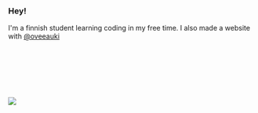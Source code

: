 ### Hey!

I'm a finnish student learning coding in my free time. I also made a website with <a href="https://github.com/oveeauki"> @oveeauki </a>


<br>
<br>
<br>
<br>
<br>
<br>
<img src="https://cdn.discordapp.com/attachments/593835440176627715/739913067076387087/doors.png"/>
